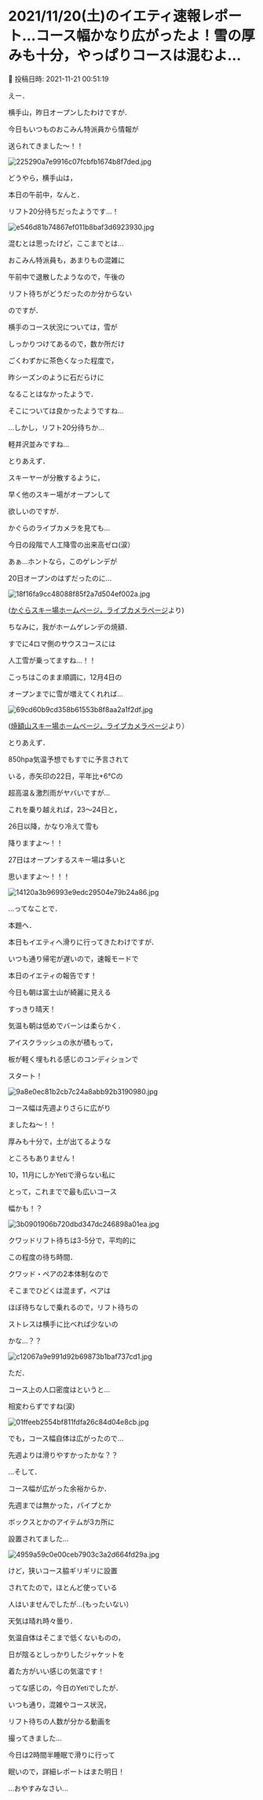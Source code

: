 # 2021/11/20(土)のイエティ速報レポート…コース幅かなり広がったよ！雪の厚みも十分，やっぱりコースは混むよ…

📅 投稿日時: 2021-11-21 00:51:19

えー．


横手山，昨日オープンしたわけですが．


今日もいつものおこみん特派員から情報が


送られてきました～！！




![225290a7e9916c07fcbfb1674b8f7ded.jpg](images/225290a7e9916c07fcbfb1674b8f7ded.jpg)







どうやら，横手山は，


本日の午前中，なんと．


リフト20分待ちだったようです…！




![e546d81b74867ef011b8baf3d6923930.jpg](images/e546d81b74867ef011b8baf3d6923930.jpg)




混むとは思ったけど，ここまでとは…


おこみん特派員も，あまりもの混雑に


午前中で退散したようなので，午後の


リフト待ちがどうだったのか分からない


のですが．





横手のコース状況については，雪が


しっかりつけてあるので，数か所だけ


ごくわずかに茶色くなった程度で，


昨シーズンのように石だらけに


なることはなかったようで．


そこについては良かったようですね…





…しかし，リフト20分待ちか…


軽井沢並みですね…





とりあえず．


スキーヤーが分散するように，


早く他のスキー場がオープンして


欲しいのですが．





かぐらのライブカメラを見ても…


今日の段階で人工降雪の出来高ゼロ(涙）


あぁ…ホントなら，このゲレンデが


20日オープンのはずだったのに…




![18f16fa9cc48088f85f2a7d504ef002a.jpg](images/18f16fa9cc48088f85f2a7d504ef002a.jpg)




([かぐらスキー場ホームページ，ライブカメラページ](https://live.monitorbox.jp/site/kagura/90/)より)





ちなみに，我がホームゲレンデの焼額．


すでに4ロマ側のサウスコースには


人工雪が乗ってますね…！！


こっちはこのまま順調に，12月4日の


オープンまでに雪が増えてくれれば…







![69cd60b9cd358b61553b8f8aa2a1f2df.jpg](images/69cd60b9cd358b61553b8f8aa2a1f2df.jpg)




([焼額山スキー場ホームページ，ライブカメラページ](https://www.princehotels.co.jp/ski/shiga/livecamera/)より）





とりあえず．


850hpa気温予想でもすでに予言されて


いる，赤矢印の22日，平年比+6℃の


超高温＆激烈雨がヤバいですが…


これを乗り越えれば，23～24日と，


26日以降，かなり冷えて雪も


降りますよ～！！


27日はオープンするスキー場は多いと


思いますよ～！！！




![14120a3b96993e9edc29504e79b24a86.jpg](images/14120a3b96993e9edc29504e79b24a86.jpg)







…ってなことで．


本題へ．


本日もイエティへ滑りに行ってきたわけですが．


いつも通り帰宅が遅いので，速報モードで


本日のイエティの報告です！





今日も朝は富士山が綺麗に見える


すっきり晴天！


気温も朝は低めでバーンは柔らかく．


アイスクラッシュの氷が積もって，


板が軽く埋もれる感じのコンディションで


スタート！




![9a8e0ec81b2cb7c24a8abb92b3190980.jpg](images/9a8e0ec81b2cb7c24a8abb92b3190980.jpg)







コース幅は先週よりさらに広がり


ましたね～！！


厚みも十分で，土が出てるような


ところもありません！


10，11月にしかYetiで滑らない私に


とって，これまでで最も広いコース


幅かも！？




![3b0901906b720dbd347dc246898a01ea.jpg](images/3b0901906b720dbd347dc246898a01ea.jpg)







クワッドリフト待ちは3-5分で，平均的に


この程度の待ち時間．


クワッド・ペアの2本体制なので


そこまでひどくは混まず，ペアは


ほぼ待ちなしで乗れるので，リフト待ちの


ストレスは横手に比べれば少ないの


かな…？？




![c12067a9e991d92b69873b1baf737cd1.jpg](images/c12067a9e991d92b69873b1baf737cd1.jpg)







ただ．


コース上の人口密度はというと…


相変わらずですね(涙)




![01ffeeb2554bf811fdfa26c84d04e8cb.jpg](images/01ffeeb2554bf811fdfa26c84d04e8cb.jpg)







でも，コース幅自体は広がったので…


先週よりは滑りやすかったかな？？


…そして．


コース幅が広がった余裕からか．


先週までは無かった，パイプとか


ボックスとかのアイテムが3カ所に


設置されてました…




![4959a59c0e00ceb7903c3a2d664fd29a.jpg](images/4959a59c0e00ceb7903c3a2d664fd29a.jpg)




けど，狭いコース脇ギリギリに設置


されてたので，ほとんど使っている


人はいませんでしたが…(もったいない）





天気は晴れ時々曇り．


気温自体はそこまで低くないものの，


日が陰るとしっかりしたジャケットを


着た方がいい感じの気温です！





ってな感じの，今日のYetiでしたが．


いつも通り，混雑やコース状況，


リフト待ちの人数が分かる動画を


撮ってきました…











今日は2時間半睡眠で滑りに行って


眠いので，詳細レポートはまた明日！





…おやすみなさい…
